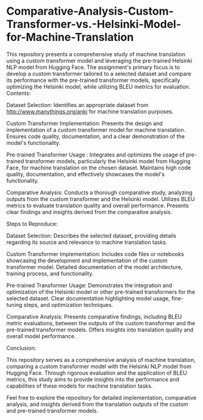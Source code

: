 # Comparative-Analysis-Custom-Transformer-vs.-Helsinki-Model-for-Machine-Translation


This repository presents a comprehensive study of machine translation using a custom transformer model and leveraging the pre-trained Helsinki NLP model from Hugging Face. The assignment's primary focus is to develop a custom transformer tailored to a selected dataset and compare its performance with the pre-trained transformer models, specifically optimizing the Helsinki model, while utilizing BLEU metrics for evaluation.
Contents:

Dataset Selection:
Identifies an appropriate dataset from http://www.manythings.org/anki for machine translation purposes.

Custom Transformer Implementation:
Presents the design and implementation of a custom transformer model for machine translation.
Ensures code quality, documentation, and a clear demonstration of the model's functionality.

Pre-trained Transformer Usage :
Integrates and optimizes the usage of pre-trained transformer models, particularly the Helsinki model from Hugging Face, for machine translation on the chosen dataset.
Maintains high code quality, documentation, and effectively showcases the model's functionality.

Comparative Analysis:
Conducts a thorough comparative study, analyzing outputs from the custom transformer and the Helsinki model.
Utilizes BLEU metrics to evaluate translation quality and overall performance.
Presents clear findings and insights derived from the comparative analysis.

Steps to Reproduce:

Dataset Selection:
Describes the selected dataset, providing details regarding its source and relevance to machine translation tasks.

Custom Transformer Implementation:
Includes code files or notebooks showcasing the development and implementation of the custom transformer model.
Detailed documentation of the model architecture, training process, and functionality.

Pre-trained Transformer Usage:
Demonstrates the integration and optimization of the Helsinki model or other pre-trained transformers for the selected dataset.
Clear documentation highlighting model usage, fine-tuning steps, and optimization techniques.

Comparative Analysis:
Presents comparative findings, including BLEU metric evaluations, between the outputs of the custom transformer and the pre-trained transformer models.
Offers insights into translation quality and overall model performance.

Conclusion:

This repository serves as a comprehensive analysis of machine translation, comparing a custom transformer model with the Helsinki NLP model from Hugging Face. Through rigorous evaluation and the application of BLEU metrics, this study aims to provide insights into the performance and capabilities of these models for machine translation tasks.

Feel free to explore the repository for detailed implementation, comparative analysis, and insights derived from the translation outputs of the custom and pre-trained transformer models.
